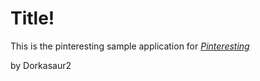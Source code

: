 # Title!

This is the pinteresting sample application for
[*Pinteresting*](https://github.com/dorkasaur2/pinteresting/blob/master/README.rdoc)

by Dorkasaur2

